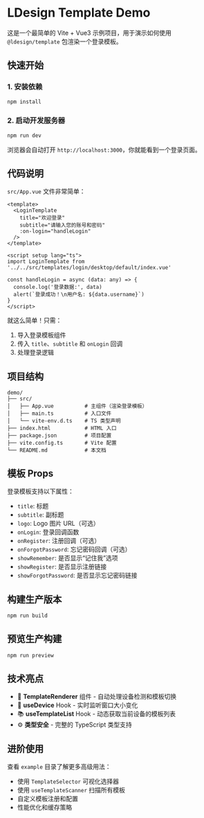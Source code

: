 # LDesign Template Demo

这是一个最简单的 Vite + Vue3 示例项目，用于演示如何使用 `@ldesign/template` 包渲染一个登录模板。

## 快速开始

### 1. 安装依赖

```bash
npm install
```

### 2. 启动开发服务器

```bash
npm run dev
```

浏览器会自动打开 `http://localhost:3000`，你就能看到一个登录页面。

## 代码说明

`src/App.vue` 文件非常简单：

```vue
<template>
  <LoginTemplate 
    title="欢迎登录"
    subtitle="请输入您的账号和密码"
    :on-login="handleLogin"
  />
</template>

<script setup lang="ts">
import LoginTemplate from '../../src/templates/login/desktop/default/index.vue'

const handleLogin = async (data: any) => {
  console.log('登录数据:', data)
  alert(`登录成功！\n用户名: ${data.username}`)
}
</script>
```

就这么简单！只需：
1. 导入登录模板组件
2. 传入 `title`、`subtitle` 和 `onLogin` 回调
3. 处理登录逻辑

## 项目结构

```
demo/
├── src/
│   ├── App.vue          # 主组件（渲染登录模板）
│   ├── main.ts          # 入口文件
│   └── vite-env.d.ts    # TS 类型声明
├── index.html           # HTML 入口
├── package.json         # 项目配置
├── vite.config.ts       # Vite 配置
└── README.md            # 本文档
```

## 模板 Props

登录模板支持以下属性：

- `title`: 标题
- `subtitle`: 副标题
- `logo`: Logo 图片 URL（可选）
- `onLogin`: 登录回调函数
- `onRegister`: 注册回调（可选）
- `onForgotPassword`: 忘记密码回调（可选）
- `showRemember`: 是否显示“记住我”选项
- `showRegister`: 是否显示注册链接
- `showForgotPassword`: 是否显示忘记密码链接

## 构建生产版本

```bash
npm run build
```

## 预览生产构建

```bash
npm run preview
```

## 技术亮点

- 🚀 **TemplateRenderer** 组件 - 自动处理设备检测和模板切换
- 🎯 **useDevice** Hook - 实时监听窗口大小变化
- 📚 **useTemplateList** Hook - 动态获取当前设备的模板列表
- ⚙️ **类型安全** - 完整的 TypeScript 类型支持

## 进阶使用

查看 `example` 目录了解更多高级用法：

- 使用 `TemplateSelector` 可视化选择器
- 使用 `useTemplateScanner` 扫描所有模板
- 自定义模板注册和配置
- 性能优化和缓存策略
